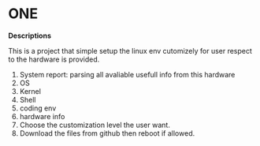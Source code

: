ONE
===
**Descriptions**

This is a project that simple setup the linux env cutomizely for user respect to the hardware is provided.
 1. System report: parsing all avaliable usefull info from this hardware
  1. OS 
  2. Kernel 
  3. Shell 
  4. coding env 
  5. hardware info
 2. Choose the customization level the user want.
 3. Download the files from github then reboot if allowed.


